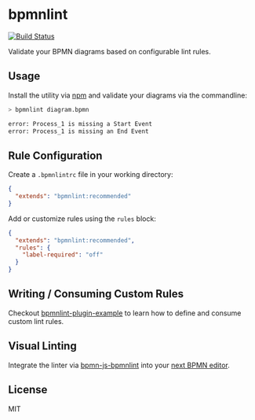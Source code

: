 # bpmnlint

[![Build Status](https://travis-ci.org/bpmn-io/bpmnlint.svg?branch=master)](https://travis-ci.org/bpmn-io/bpmnlint)

Validate your BPMN diagrams based on configurable lint rules.


## Usage

Install the utility via [npm](https://www.npmjs.com/package/bpmnlint) and validate your diagrams via the commandline:

```bash
> bpmnlint diagram.bpmn

error: Process_1 is missing a Start Event
error: Process_1 is missing an End Event
```


## Rule Configuration

Create a `.bpmnlintrc` file in your working directory:

```json
{
  "extends": "bpmnlint:recommended"
}
```

Add or customize rules using the `rules` block:

```json
{
  "extends": "bpmnlint:recommended",
  "rules": {
    "label-required": "off"
  }
}
```


## Writing / Consuming Custom Rules

Checkout [bpmnlint-plugin-example](https://github.com/bpmn-io/bpmnlint-plugin-example) to learn how to define and consume custom lint rules.


## Visual Linting

Integrate the linter via [bpmn-js-bpmnlint](https://github.com/philippfromme/bpmn-js-bpmnlint) into your [next BPMN editor](https://github.com/bpmn-io/bpmn-js).


## License

MIT
